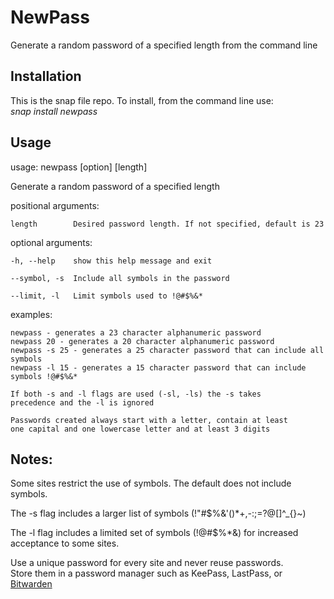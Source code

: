 # NewPass
Generate a random password of a specified length from the command line

## Installation

This is the snap file repo. To install, from the command line use:  
*snap install newpass*

## Usage

usage: newpass [option] [length]

Generate a random password of a specified length

positional arguments:

    length        Desired password length. If not specified, default is 23

optional arguments:

    -h, --help    show this help message and exit
  
    --symbol, -s  Include all symbols in the password
  
    --limit, -l   Limit symbols used to !@#$%&*

examples:

    newpass - generates a 23 character alphanumeric password
    newpass 20 - generates a 20 character alphanumeric password
    newpass -s 25 - generates a 25 character password that can include all symbols
    newpass -l 15 - generates a 15 character password that can include symbols !@#$%&*

    If both -s and -l flags are used (-sl, -ls) the -s takes 
    precedence and the -l is ignored

    Passwords created always start with a letter, contain at least
    one capital and one lowercase letter and at least 3 digits
    
## Notes:

Some sites restrict the use of symbols. 
The default does not include symbols. 

The -s flag includes a larger list of symbols (!"#$%&\'()*+,-:;=?@[\]^_{}~)

The -l flag includes a limited set of symbols (!@#$%*&) for increased acceptance to some sites.


Use a unique password for every site and never reuse passwords.  
Store them in a password manager such as KeePass, LastPass, or [Bitwarden](https://bitwarden.com/)
